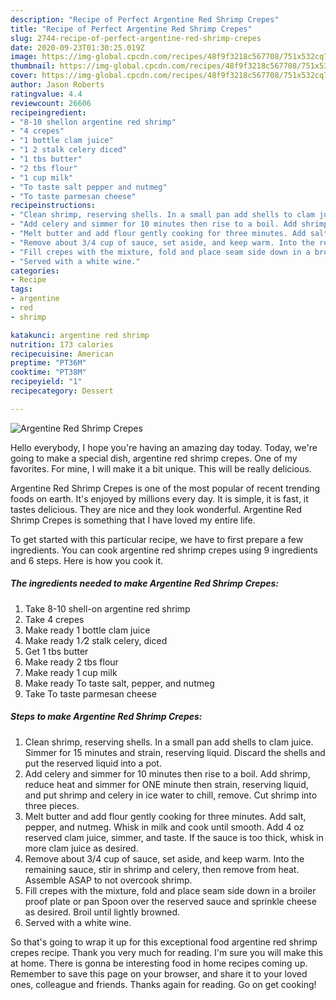 ```yaml
---
description: "Recipe of Perfect Argentine Red Shrimp Crepes"
title: "Recipe of Perfect Argentine Red Shrimp Crepes"
slug: 2744-recipe-of-perfect-argentine-red-shrimp-crepes
date: 2020-09-23T01:30:25.019Z
image: https://img-global.cpcdn.com/recipes/48f9f3218c567708/751x532cq70/argentine-red-shrimp-crepes-recipe-main-photo.jpg
thumbnail: https://img-global.cpcdn.com/recipes/48f9f3218c567708/751x532cq70/argentine-red-shrimp-crepes-recipe-main-photo.jpg
cover: https://img-global.cpcdn.com/recipes/48f9f3218c567708/751x532cq70/argentine-red-shrimp-crepes-recipe-main-photo.jpg
author: Jason Roberts
ratingvalue: 4.4
reviewcount: 26606
recipeingredient:
- "8-10 shellon argentine red shrimp"
- "4 crepes"
- "1 bottle clam juice"
- "1 2 stalk celery diced"
- "1 tbs butter"
- "2 tbs flour"
- "1 cup milk"
- "To taste salt pepper and nutmeg"
- "To taste parmesan cheese"
recipeinstructions:
- "Clean shrimp, reserving shells. In a small pan add shells to clam juice. Simmer for 15 minutes and strain, reserving liquid. Discard the shells and put the reserved liquid into a pot."
- "Add celery and simmer for 10 minutes then rise to a boil. Add shrimp, reduce heat and simmer for ONE minute then strain, reserving liquid, and put shrimp and celery in ice water to chill, remove. Cut shrimp into three pieces."
- "Melt butter and add flour gently cooking for three minutes. Add salt, pepper, and nutmeg. Whisk in milk and cook until smooth. Add 4 oz reserved clam juice, simmer, and taste. If the sauce is too thick, whisk in more clam juice as desired."
- "Remove about 3/4 cup of sauce, set aside, and keep warm. Into the remaining sauce, stir in shrimp and celery, then remove from heat. Assemble ASAP to not overcook shrimp."
- "Fill crepes with the mixture, fold and place seam side down in a broiler proof plate or pan Spoon over the reserved sauce and sprinkle cheese as desired. Broil until lightly browned."
- "Served with a white wine."
categories:
- Recipe
tags:
- argentine
- red
- shrimp

katakunci: argentine red shrimp 
nutrition: 173 calories
recipecuisine: American
preptime: "PT36M"
cooktime: "PT38M"
recipeyield: "1"
recipecategory: Dessert

---
```



![Argentine Red Shrimp Crepes](https://img-global.cpcdn.com/recipes/48f9f3218c567708/751x532cq70/argentine-red-shrimp-crepes-recipe-main-photo.jpg)

Hello everybody, I hope you're having an amazing day today. Today, we're going to make a special dish, argentine red shrimp crepes. One of my favorites. For mine, I will make it a bit unique. This will be really delicious.



Argentine Red Shrimp Crepes is one of the most popular of recent trending foods on earth. It's enjoyed by millions every day. It is simple, it is fast, it tastes delicious. They are nice and they look wonderful. Argentine Red Shrimp Crepes is something that I have loved my entire life.


To get started with this particular recipe, we have to first prepare a few ingredients. You can cook argentine red shrimp crepes using 9 ingredients and 6 steps. Here is how you cook it.

<!--inarticleads1-->

##### The ingredients needed to make Argentine Red Shrimp Crepes:

1. Take 8-10 shell-on argentine red shrimp
1. Take 4 crepes
1. Make ready 1 bottle clam juice
1. Make ready 1 ⁄2 stalk celery, diced
1. Get 1 tbs butter
1. Make ready 2 tbs flour
1. Make ready 1 cup milk
1. Make ready To taste salt, pepper, and nutmeg
1. Take To taste parmesan cheese




<!--inarticleads2-->

##### Steps to make Argentine Red Shrimp Crepes:

1. Clean shrimp, reserving shells. In a small pan add shells to clam juice. Simmer for 15 minutes and strain, reserving liquid. Discard the shells and put the reserved liquid into a pot.
1. Add celery and simmer for 10 minutes then rise to a boil. Add shrimp, reduce heat and simmer for ONE minute then strain, reserving liquid, and put shrimp and celery in ice water to chill, remove. Cut shrimp into three pieces.
1. Melt butter and add flour gently cooking for three minutes. Add salt, pepper, and nutmeg. Whisk in milk and cook until smooth. Add 4 oz reserved clam juice, simmer, and taste. If the sauce is too thick, whisk in more clam juice as desired.
1. Remove about 3/4 cup of sauce, set aside, and keep warm. Into the remaining sauce, stir in shrimp and celery, then remove from heat. Assemble ASAP to not overcook shrimp.
1. Fill crepes with the mixture, fold and place seam side down in a broiler proof plate or pan Spoon over the reserved sauce and sprinkle cheese as desired. Broil until lightly browned.
1. Served with a white wine.




So that's going to wrap it up for this exceptional food argentine red shrimp crepes recipe. Thank you very much for reading. I'm sure you will make this at home. There is gonna be interesting food in home recipes coming up. Remember to save this page on your browser, and share it to your loved ones, colleague and friends. Thanks again for reading. Go on get cooking!
